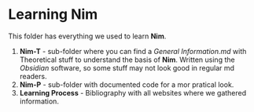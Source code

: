 # Learning Nim  

This folder has everything we used to learn **Nim**.  
1. **Nim-T** - sub-folder where you can find a *General Information.md* with Theoretical stuff to understand the basis of **Nim**. Written using the *Obsidian* software, so some stuff may not look good in regular md readers.
2. **Nim-P** - sub-folder with documented code for a mor pratical look.
3. **Learning Process** - Bibliography with all websites where we gathered information.
